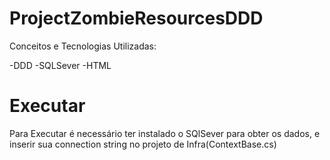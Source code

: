 # ProjectZombieResourcesDDD

Conceitos e Tecnologias Utilizadas:

-DDD
-SQLSever
-HTML


# Executar

Para Executar é necessário ter instalado o SQlSever para obter os dados, e inserir sua connection string no projeto de Infra(ContextBase.cs)
